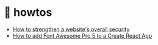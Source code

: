 # :memo: howtos

- [How to strengthen a website's overall security](strengthen-website-overall-security.md)
- [How to add Font Awesome Pro 5 to a Create React App](add-font-awesome-pro-5-to-create-react-app.md)
